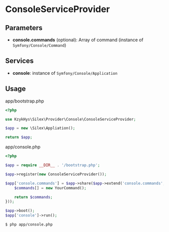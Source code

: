 ConsoleServiceProvider
======================

Parameters
----------

* **console.commands** (optional): Array of command (instance of `Symfony/Console/Command`)

Services
--------

* **console**: instance of `Symfony/Console/Application`

Usage
-----

app/bootstrap.php

``` php
<?php

use KzykHys\Silex\Provider\Console\ConsoleServiceProvider;

$app = new \Silex\Appliation();

return $app;
```

app/console.php

``` php
<?php

$app = require __DIR__ . '/bootstrap.php';

$app->register(new ConsoleServiceProvider());

$app['console.commands'] = $app->share($app->extend('console.commands', function (array $commands) {
    $commands[] = new YourCommand();

    return $commands;
}));

$app->boot();
$app['console']->run();
```

```
$ php app/console.php
```